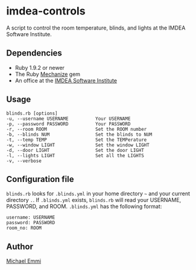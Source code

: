 imdea-controls
==============

A script to control the room temperature, blinds, and lights at the IMDEA
Software Institute.

Dependencies
------------

* Ruby 1.9.2 or newer
* The Ruby [Mechanize](https://github.com/sparklemotion/mechanize) gem
* An office at the [IMDEA Software Institute](http://www.software.imdea.org)

Usage
-----

    blinds.rb [options]
    -u, --username USERNAME          Your USERNAME
    -p, --password PASSWORD          Your PASSWORD
    -r, --room ROOM                  Set the ROOM number
    -b, --blinds NUM                 Set the blinds to NUM
    -t, --temp TEMP                  Set the TEMPerature
    -w, --window LIGHT               Set the window LIGHT
    -d, --door LIGHT                 Set the door LIGHT
    -l, --lights LIGHT               Set all the LIGHTS
    -v, --verbose

Configuration file
------------------

`blinds.rb` looks for `.blinds.yml` in your home directory `~` and your current
directory `.`.  If `.blinds.yml` exists, `blinds.rb` will read your USERNAME,
PASSWORD, and ROOM.  `.blinds.yml` has the following format:

    username: USERNAME
    password: PASSWORD
    room_no: ROOM

Author
------
[Michael Emmi](https://github.com/michael-emmi)
